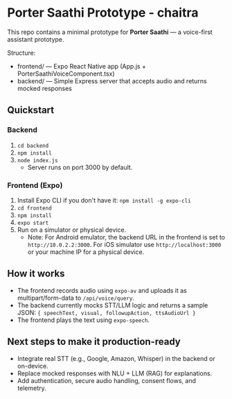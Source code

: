 # Porter Saathi Prototype - chaitra 

This repo contains a minimal prototype for **Porter Saathi** — a voice-first assistant prototype.

Structure:
- frontend/  — Expo React Native app (App.js + PorterSaathiVoiceComponent.tsx)
- backend/   — Simple Express server that accepts audio and returns mocked responses

## Quickstart

### Backend
1. `cd backend`
2. `npm install`
3. `node index.js`
   - Server runs on port 3000 by default.

### Frontend (Expo)
1. Install Expo CLI if you don't have it: `npm install -g expo-cli`
2. `cd frontend`
3. `npm install`
4. `expo start`
5. Run on a simulator or physical device.
   - Note: For Android emulator, the backend URL in the frontend is set to `http://10.0.2.2:3000`. For iOS simulator use `http://localhost:3000` or your machine IP for a physical device.

## How it works
- The frontend records audio using `expo-av` and uploads it as multipart/form-data to `/api/voice/query`.
- The backend currently mocks STT/LLM logic and returns a sample JSON:
  `{ speechText, visual, followupAction, ttsAudioUrl }`
- The frontend plays the text using `expo-speech`.

## Next steps to make it production-ready
- Integrate real STT (e.g., Google, Amazon, Whisper) in the backend or on-device.
- Replace mocked responses with NLU + LLM (RAG) for explanations.
- Add authentication, secure audio handling, consent flows, and telemetry.

